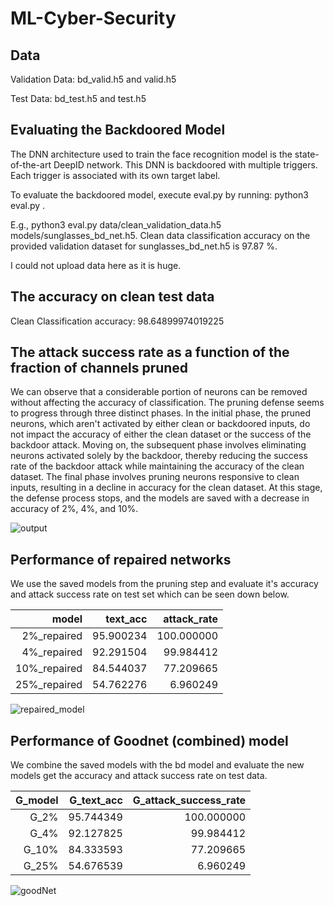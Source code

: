 # ML-Cyber-Security

## Data

Validation Data: bd_valid.h5 and valid.h5

Test Data: bd_test.h5 and test.h5

## Evaluating the Backdoored Model

The DNN architecture used to train the face recognition model is the state-of-the-art DeepID network. This DNN is backdoored with multiple triggers. Each trigger is associated with its own target label.

To evaluate the backdoored model, execute eval.py by running:
python3 eval.py <clean validation data directory> <model directory>.

E.g., python3 eval.py data/clean_validation_data.h5  models/sunglasses_bd_net.h5. Clean data classification accuracy on the provided validation dataset for sunglasses_bd_net.h5 is 97.87 %.

I could not upload data here as it is huge.

## The accuracy on clean test data 

Clean Classification accuracy: 98.64899974019225

## The attack success rate as a function of the fraction of channels pruned

We can observe that a considerable portion of neurons can be removed without affecting the accuracy of classification. The pruning defense seems to progress through three distinct phases. In the initial phase, the pruned neurons, which aren't activated by either clean or backdoored inputs, do not impact the accuracy of either the clean dataset or the success of the backdoor attack. Moving on, the subsequent phase involves eliminating neurons activated solely by the backdoor, thereby reducing the success rate of the backdoor attack while maintaining the accuracy of the clean dataset. The final phase involves pruning neurons responsive to clean inputs, resulting in a decline in accuracy for the clean dataset. At this stage, the defense process stops, and the models are saved with a decrease in accuracy of 2%, 4%, and 10%.


![output](https://github.com/akanksha6/ML-Cyber-Security/assets/26012142/f0d69408-4338-42fe-866b-0124ff766cf6)


## Performance of repaired networks

We use the saved models from the pruning step and evaluate it's accuracy and attack success rate on test set which can be seen down below.


|        model |  text_acc | attack_rate |
|-------------:|----------:|------------:|
|  2%_repaired | 95.900234 |  100.000000 |
|  4%_repaired | 92.291504 |   99.984412 |
| 10%_repaired | 84.544037 |   77.209665 |
| 25%_repaired | 54.762276 |    6.960249 |


![repaired_model](https://github.com/akanksha6/ML-Cyber-Security/assets/26012142/946e361f-e355-428c-84d2-2a7b5a786181)

## Performance of Goodnet (combined) model

We combine the saved models with the bd model and evaluate the new models get the accuracy and attack success rate on test data.


| G_model | G_text_acc | G_attack_success_rate |
|--------:|-----------:|----------------------:|
|    G_2% |  95.744349 |            100.000000 |
|    G_4% |  92.127825 |             99.984412 |
|   G_10% |  84.333593 |             77.209665 |
|   G_25% |  54.676539 |              6.960249 |


![goodNet](https://github.com/akanksha6/ML-Cyber-Security/assets/26012142/a67b13fd-9ed4-40b8-9b62-ce1c532be247)


